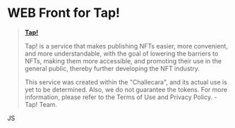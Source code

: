 # WEB Front for Tap!

> [**Tap!**](https://tap.shmn7iii.net)
>
> Tap! is a service that makes publishing NFTs easier, more convenient, and more understandable, with the goal of lowering the barriers to NFTs, making them more accessible, and promoting their use in the general public, thereby further developing the NFT industry.
>
> This service was created within the "Challecara", and its actual use is yet to be determined. Also, we do not guarantee the tokens. For more information, please refer to the Terms of Use and Privacy Policy. -  Tap! Team.

JS